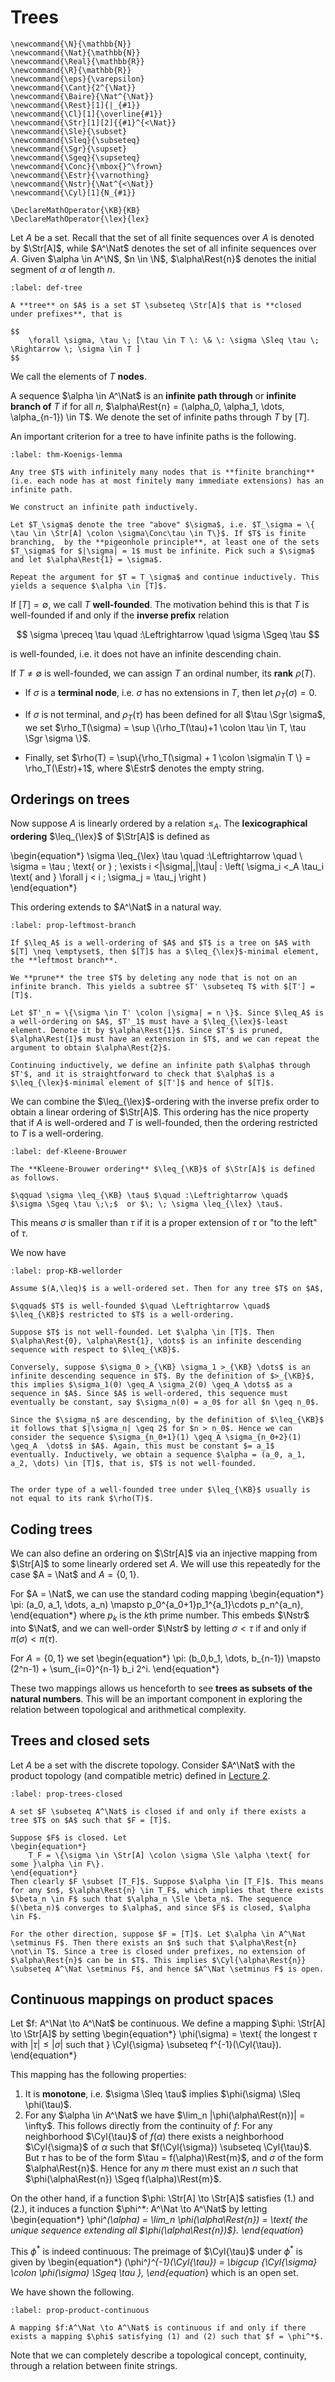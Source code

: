 # Trees

```{math}
\newcommand{\N}{\mathbb{N}}
\newcommand{\Nat}{\mathbb{N}}
\newcommand{\Real}{\mathbb{R}}
\newcommand{\R}{\mathbb{R}}
\newcommand{\eps}{\varepsilon}
\newcommand{\Cant}{2^{\Nat}}
\newcommand{\Baire}{\Nat^{\Nat}}
\newcommand{\Rest}[1]{|_{#1}}
\newcommand{\Cl}[1]{\overline{#1}}
\newcommand{\Str}[1][2]{{#1}^{<\Nat}}
\newcommand{\Sle}{\subset}
\newcommand{\Sleq}{\subseteq}
\newcommand{\Sgr}{\supset}
\newcommand{\Sgeq}{\supseteq}
\newcommand{\Conc}{\mbox{}^\frown}
\newcommand{\Estr}{\varnothing}
\newcommand{\Nstr}{\Nat^{<\Nat}}
\newcommand{\Cyl}[1]{N_{#1}}

\DeclareMathOperator{\KB}{KB}
\DeclareMathOperator{\lex}{lex}
```

Let $A$ be a set. Recall that the set of all finite sequences over $A$ is denoted by $\Str[A]$, while $A^\Nat$ denotes the set of all infinite sequences over $A$. Given $\alpha \in A^\N$, $n \in \N$, $\alpha\Rest{n}$ denotes the initial segment of $\alpha$ of length $n$.

```{prf:definition}
:label: def-tree

A **tree** on $A$ is a set $T \subseteq \Str[A]$ that is **closed under prefixes**, that is

$$
    \forall \sigma, \tau \; [\tau \in T \: \& \: \sigma \Sleq \tau \; \Rightarrow \; \sigma \in T ]
$$	
```

We call the elements of $T$ **nodes**.

A sequence $\alpha \in A^\Nat$ is an **infinite path through** or **infinite branch of** $T$ if for all $n$, $\alpha\Rest{n} = (\alpha_0, \alpha_1, \dots, \alpha_{n-1}) \in T$. We denote the set of infinite paths through $T$ by $[T]$.

An important criterion for a tree to have infinite paths is the following.

```{prf:theorem} König's Lemma
:label: thm-Koenigs-lemma

Any tree $T$ with infinitely many nodes that is **finite branching** (i.e. each node has at most finitely many immediate extensions) has an infinite path.
```

```{prf:proof}
We construct an infinite path inductively. 

Let $T_\sigma$ denote the tree "above" $\sigma$, i.e. $T_\sigma = \{ \tau \in \Str[A] \colon \sigma\Conc\tau \in T\}$. If $T$ is finite branching,  by the **pigeonhole principle**, at least one of the sets $T_\sigma$ for $|\sigma| = 1$ must be infinite. Pick such a $\sigma$ and let $\alpha\Rest{1} = \sigma$. 

Repeat the argument for $T = T_\sigma$ and continue inductively. This yields a sequence $\alpha \in [T]$.
```
	
If $[T] = \emptyset$, we call $T$ **well-founded**. The motivation behind this is that $T$ is well-founded if and only if the **inverse prefix** relation 

$$
	\sigma \preceq \tau \quad :\Leftrightarrow \quad \sigma \Sgeq \tau
$$

is well-founded, i.e. it does not have an infinite descending chain.

If $T \neq \emptyset$ is well-founded, we can assign $T$ an ordinal number, its **rank** $\rho(T)$.

- If $\sigma$ is a **terminal node**, i.e. $\sigma$ has no extensions in $T$, then let $\rho_T(\sigma) = 0$.

- If $\sigma$ is not terminal, and $\rho_T(\tau)$ has been defined for all $\tau \Sgr \sigma$, we set $\rho_T(\sigma) = \sup \{\rho_T(\tau)+1 \colon \tau \in T, \tau \Sgr \sigma \}$.

- Finally, set $\rho(T) = \sup\{\rho_T(\sigma) + 1 \colon \sigma\in T \} = \rho_T(\Estr)+1$, where $\Estr$ denotes the empty string.



## Orderings on trees

Now suppose $A$ is linearly ordered by a relation $\leq_A$. 
The **lexicographical ordering** $\leq_{\lex}$ of $\Str[A]$ is defined as

\begin{equation*}
	\sigma \leq_{\lex} \tau \quad :\Leftrightarrow \quad \\
        \sigma = \tau \; \text{ or } \; \exists i <|\sigma|,|\tau| \: \left( \sigma_i <_A \tau_i \text{ and } \forall j < i \; \sigma_j = \tau_j  \right )  
\end{equation*}

This ordering extends to $A^\Nat$ in a natural way. 

```{prf:proposition}
:label: prop-leftmost-branch

If $\leq_A$ is a well-ordering of $A$ and $T$ is a tree on $A$ with $[T] \neq \emptyset$, then $[T]$ has a $\leq_{\lex}$-minimal element, the **leftmost branch**.
```

```{prf:proof}
We **prune** the tree $T$ by deleting any node that is not on an infinite branch. This yields a subtree $T' \subseteq T$ with $[T'] = [T]$. 

Let $T'_n = \{\sigma \in T' \colon |\sigma| = n \}$. Since $\leq_A$ is a well-ordering on $A$, $T'_1$ must have a $\leq_{\lex}$-least element. Denote it by $\alpha\Rest{1}$. Since $T'$ is pruned, $\alpha\Rest{1}$ must have an extension in $T$, and we can repeat the argument to obtain $\alpha\Rest{2}$. 

Continuing inductively, we define an infinite path $\alpha$ through $T'$, and it is straightforward to check that $\alpha$ is a  $\leq_{\lex}$-minimal element of $[T']$ and hence of $[T]$.
```

We can combine the $\leq_{\lex}$-ordering with the inverse prefix order to obtain a linear ordering of $\Str[A]$. This ordering has the nice property that if $A$ is well-ordered and $T$ is well-founded, then the ordering restricted to $T$ is a well-ordering. 

```{prf:definition}
:label: def-Kleene-Brouwer

The **Kleene-Brouwer ordering** $\leq_{\KB}$ of $\Str[A]$ is defined as follows.

$\qquad \sigma \leq_{\KB} \tau$ $\quad :\Leftrightarrow \quad$  $\sigma \Sgeq \tau \;\;$  or $\; \; \sigma \leq_{\lex} \tau$.
```

This means $\sigma$ is smaller than $\tau$ if it is a proper extension of $\tau$ or "to the left" of $\tau$.

We now have 
```{prf:proposition}
:label: prop-KB-wellorder

Assume $(A,\leq)$ is a well-ordered set. Then for any tree $T$ on $A$,

$\qquad$ $T$ is well-founded $\quad \Leftrightarrow \quad$  $\leq_{\KB}$ restricted to $T$ is a well-ordering.
```

```{prf:proof}
Suppose $T$ is not well-founded. Let $\alpha \in [T]$. Then $\alpha\Rest{0}, \alpha\Rest{1}, \dots$ is an infinite descending sequence with respect to $\leq_{\KB}$.

Conversely, suppose $\sigma_0 >_{\KB} \sigma_1 >_{\KB} \dots$ is an infinite descending sequence in $T$. By the definition of $>_{\KB}$, this implies $\sigma_1(0) \geq_A \sigma_2(0) \geq_A \dots$ as a sequence in $A$. Since $A$ is well-ordered, this sequence must eventually be constant, say $\sigma_n(0) = a_0$ for all $n \geq n_0$. 

Since the $\sigma_n$ are descending, by the definition of $\leq_{\KB}$ it follows that $|\sigma_n| \geq 2$ for $n > n_0$. Hence we can consider the sequence $\sigma_{n_0+1}(1) \geq_A \sigma_{n_0+2}(1) \geq_A  \dots$ in $A$. Again, this must be constant $= a_1$ eventually. Inductively, we obtain a sequence $\alpha = (a_0, a_1, a_2, \dots) \in [T]$, that is, $T$ is not well-founded.
```

```{caution}

The order type of a well-founded tree under $\leq_{\KB}$ usually is not equal to its rank $\rho(T)$.
```


## Coding trees

We can also define an ordering on $\Str[A]$ via an injective mapping from $\Str[A]$ to some linearly ordered set $A$. We will use this repeatedly for the case $A = \Nat$ and $A = \{0,1\}$.

For $A = \Nat$, we can use the standard coding mapping
\begin{equation*}
	\pi: (a_0, a_1, \dots, a_n) \mapsto p_0^{a_0+1}p_1^{a_1}\cdots p_n^{a_n},
\end{equation*}
where $p_k$ is the $k$th prime number. This embeds $\Nstr$ into $\Nat$, and we can well-order $\Nstr$ by letting $\sigma < \tau$ if and only if $\pi(\sigma) < \pi(\tau)$. 

For $A = \{0,1\}$ we set
\begin{equation*}
	\pi: (b_0,b_1, \dots, b_{n-1}) \mapsto (2^n-1) + \sum_{i=0}^{n-1} b_i 2^i.
\end{equation*}

These two mappings allows us henceforth to see **trees as subsets of the natural numbers**. This will be an important component in exploring the relation between topological and arithmetical complexity.


## Trees and closed sets

Let $A$ be a set with the discrete topology. Consider $A^\Nat$ with the product topology (and compatible metric) defined in [Lecture 2](polish-product-spaces).

```{prf:proposition}
:label: prop-trees-closed

A set $F \subseteq A^\Nat$ is closed if and only if there exists a tree $T$ on $A$ such that $F = [T]$.
```

```{prf:proof}
Suppose $F$ is closed. Let 
\begin{equation*}
	T_F = \{\sigma \in \Str[A] \colon \sigma \Sle \alpha \text{ for some }\alpha \in F\}.
\end{equation*}
Then clearly $F \subset [T_F]$. Suppose $\alpha \in [T_F]$. This means for any $n$, $\alpha\Rest{n} \in T_F$, which implies that there exists $\beta_n \in F$ such that $\alpha_n \Sle \beta_n$. The sequence $(\beta_n)$ converges to $\alpha$, and since $F$ is closed, $\alpha \in F$.

For the other direction, suppose $F = [T]$. Let $\alpha \in A^\Nat \setminus F$. Then there exists an $n$ such that $\alpha\Rest{n} \not\in T$. Since a tree is closed under prefixes, no extension of $\alpha\Rest{n}$ can be in $T$. This implies $\Cyl{\alpha\Rest{n}} \subseteq A^\Nat \setminus F$, and hence $A^\Nat \setminus F$ is open.	  
```

## Continuous mappings on product spaces

Let $f: A^\Nat \to A^\Nat$ be continuous. We define a mapping $\phi: \Str[A] \to \Str[A]$ by setting
\begin{equation*}
	\phi(\sigma) = \text{ the longest $\tau$ with $|\tau| \leq |\sigma|$ such that } \Cyl{\sigma} \subseteq f^{-1}(\Cyl{\tau}).
\end{equation*}

This mapping has the following properties:

1. It is **monotone**, i.e. $\sigma \Sleq \tau$ implies $\phi(\sigma) \Sleq \phi(\tau)$.
2. For any $\alpha \in A^\Nat$ we have $\lim_n |\phi(\alpha\Rest{n})| = \infty$.
This follows directly from the continuity of $f$: For any neighborhood $\Cyl{\tau}$ of $f(\alpha)$ there exists a neighborhood $\Cyl{\sigma}$ of $\alpha$ such that $f(\Cyl{\sigma}) \subseteq \Cyl{\tau}$. But $\tau$ has to be of the form $\tau = f(\alpha)\Rest{m}$, and $\sigma$ of the form $\alpha\Rest{n}$. Hence for any $m$ there must exist an $n$ such that $\phi(\alpha\Rest{n}) \Sgeq f(\alpha)\Rest{m}$.

On the other hand, if a function $\phi: \Str[A] \to \Str[A]$ satisfies (1.) and (2.), it induces a function $\phi^*: A^\Nat \to A^\Nat$ by letting
\begin{equation*}
	\phi^*(\alpha) = \lim_n \phi(\alpha\Rest{n}) = \text{ the unique sequence extending all $\phi(\alpha\Rest{n})$}.
\end{equation*}

This $\phi^*$ is indeed continuous: The preimage of $\Cyl{\tau}$ under $\phi^*$ is given by
\begin{equation*}
	(\phi^*)^{-1}(\Cyl{\tau}) = \bigcup \{\Cyl{\sigma} \colon \phi(\sigma) \Sgeq \tau \},
\end{equation*}
which is an open set.

We have shown the following.

```{prf:proposition}
:label: prop-product-continuous

A mapping $f:A^\Nat \to A^\Nat$ is continuous if and only if there exists a mapping $\phi$ satisfying (1) and (2) such that $f = \phi^*$.
```

Note that we can completely describe a topological concept, continuity, through a relation between finite strings.
 